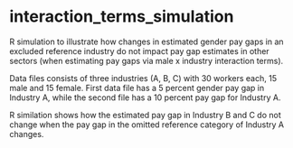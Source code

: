 # interaction_terms_simulation
R simulation to illustrate how changes in estimated gender pay gaps in an excluded reference industry do not impact pay gap estimates in other sectors (when estimating pay gaps via male x industry interaction terms). 

Data files consists of three industries (A, B, C) with 30 workers each, 15 male and 15 female. First data file has a 5 percent gender pay gap in Industry A, while the second file has a 10 percent pay gap for Industry A. 

R similation shows how the estimated pay gap in Industry B and C do not change when the pay gap in the omitted reference category of Industry A changes. 
